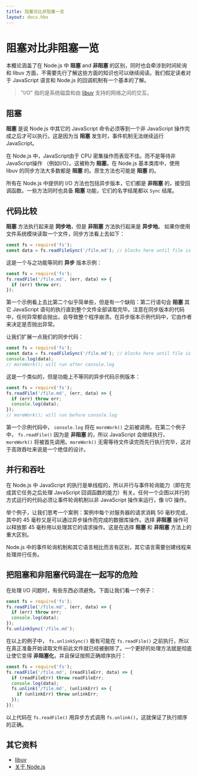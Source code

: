 ```yaml
---
title: 阻塞对比非阻塞一览
layout: docs.hbs
---
```


# 阻塞对比非阻塞一览

本概论涵盖了在 Node.js 中 **阻塞** and **非阻塞** 的区别，同时也会牵涉到时间轮询和 libuv 方面，不需要先行了解这些方面的知识也可以继续阅读。我们假定读者对于 JavaScript 语言和 Node.js 的回调机制有一个基本的了解。

> "I/O" 指的是系统磁盘和由 [libuv](http://libuv.org/) 支持的网络之间的交互。

## 阻塞

**阻塞** 是说 Node.js 中其它的 JavaScript 命令必须等到一个非 JavaScript 操作完成之后才可以执行。这是因为当 **阻塞** 发生时，事件机制无法继续运行JavaScript。

在 Node.js 中，JavaScript由于 CPU 密集操作而表现不佳。而不是等待非 JavaScript操作 （例如I/O）。这被称为 **阻塞**。在 Node.js 基本类库中，使用 libuv 的同步方法大多数都是 **阻塞** 的。原生方法也可能是 **阻塞** 的。

所有在 Node.js 中提供的 I/O 方法也包括异步版本，它们都是 **非阻塞** 的，接受回调函数。一些方法同时也具备 **阻塞** 功能，它们的名字结尾都以 `Sync` 结尾。


## 代码比较

**阻塞** 方法执行起来是 **同步地**，但是 **非阻塞** 方法执行起来是 **异步地**。
如果你使用文件系统模块读取一个文件，同步方法看上去如下：

```js
const fs = require('fs');
const data = fs.readFileSync('/file.md'); // blocks here until file is read
```

这是一个与之功能等同的 **异步** 版本示例：

```js
const fs = require('fs');
fs.readFile('/file.md', (err, data) => {
  if (err) throw err;
});
```

第一个示例看上去比第二个似乎简单些，但是有一个缺陷：第二行语句会 **阻塞** 其它 JavaScript 语句的执行直到整个文件全部读取完毕。注意在同步版本的代码中，任何异常都会抛出，会导致整个程序崩溃。在异步版本示例代码中，它由作者来决定是否抛出异常。

让我们扩展一点我们的同步代码：

```js
const fs = require('fs');
const data = fs.readFileSync('/file.md'); // blocks here until file is read
console.log(data);
// moreWork(); will run after console.log
```

这是一个类似的，但是功能上不等同的异步代码示例版本：

```js
const fs = require('fs');
fs.readFile('/file.md', (err, data) => {
  if (err) throw err;
  console.log(data);
});
// moreWork(); will run before console.log
```

第一个示例代码中， `console.log` 将在 `moreWork()` 之前被调用。在第二个例子中， `fs.readFile()` 因为是 **非阻塞** 的，所以 JavaScript 会继续执行， `moreWork()` 将被首先调用。`moreWork()` 无需等待文件读完而先行执行完毕，这对于高效吞吐来说是一个绝佳的设计。


## 并行和吞吐

在 Node.js 中 JavaScript 的执行是单线程的，所以并行与事件轮询能力（即在完成其它任务之后处理 JavaScript 回调函数的能力）有关。任何一个企图以并行的方式运行的代码必须让事件轮询机制以非 JavaScript 操作来运行，像 I/O 操作。

举个例子，让我们思考一个案例：案例中每个对服务器的请求消耗 50 毫秒完成，其中的 45 毫秒又是可以通过异步操作而完成的数据库操作。选择 **非阻塞** 操作可以释放那 45 毫秒用以处理其它的请求操作。这是在选择 **阻塞** 和 **非阻塞** 方法上的重大区别。

Node.js 中的事件轮询机制和其它语言相比而言有区别，其它语言需要创建线程来处理并行任务。


## 把阻塞和非阻塞代码混在一起写的危险

在处理 I/O 问题时，有些东西必须避免。下面让我们看一个例子：

```js
const fs = require('fs');
fs.readFile('/file.md', (err, data) => {
  if (err) throw err;
  console.log(data);
});
fs.unlinkSync('/file.md');
```

在以上的例子中， `fs.unlinkSync()` 极有可能在 `fs.readFile()` 之前执行，所以在真正准备开始读取文件前此文件就已经被删除了。一个更好的处理方法就是彻底让使它变得 **非阻塞化**，并且保证按照正确顺序执行：

```js
const fs = require('fs');
fs.readFile('/file.md', (readFileErr, data) => {
  if (readFileErr) throw readFileErr;
  console.log(data);
  fs.unlink('/file.md', (unlinkErr) => {
    if (unlinkErr) throw unlinkErr;
  });
});
```

以上代码在 `fs.readFile()` 用异步方式调用 `fs.unlink()`，这就保证了执行顺序的正确。


## 其它资料

- [libuv](http://libuv.org/)
- [关于 Node.js](https://nodejs.org/en/about/)
